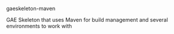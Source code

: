 gaeskeleton-maven

GAE Skeleton that uses Maven for build management and several environments to work with
